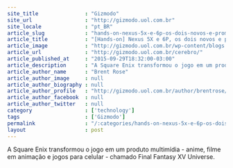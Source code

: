 ```yaml
---
site_title               : "Gizmodo"
site_url                 : "http://gizmodo.uol.com.br"
site_locale              : "pt_BR"
article_slug             : "hands-on-nexus-5x-e-6p-os-dois-novos-e-promissores-smartphones-do-google"
article_title            : "[Hands-on] Nexus 5X e 6P, os dois novos e promissores smartphones do Google"
article_image            : "http://gizmodo.uol.com.br/wp-content/blogs.dir/8/files/2016/06/bentley-capa-e1466541561551.jpg"
article_url              : "http://gizmodo.uol.com.br/cerebro/"
article_published_at     : "2015-09-29T18:32:00-03:00"
article_description      : "A Square Enix transformou o jogo em um produto multimídia - anime, filme em animação e jogos para celular - chamado Final Fantasy XV Universe."
article_author_name      : "Brent Rose"
article_author_image     : null
article_author_biography : null
article_author_profile   : "http://gizmodo.uol.com.br/author/brentrose/"
article_author_facebook  : null
article_author_twitter   : null
category                 : ['technology']
tags                     : ['Gizmodo']
permalink                : "/:categories/hands-on-nexus-5x-e-6p-os-dois-novos-e-promissores-smartphones-do-google/"
layout                   : post
---
```


A Square Enix transformou o jogo em um produto multimídia - anime, filme em animação e jogos para celular - chamado Final Fantasy XV Universe.
